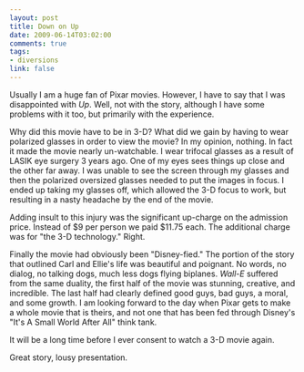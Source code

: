 ```yaml
--- 
layout: post
title: Down on Up
date: 2009-06-14T03:02:00
comments: true
tags:
- diversions
link: false
---
```

Usually I am a huge fan of Pixar movies. However, I have to say that I was disappointed with <em>Up</em>. Well, not with the story, although I have some problems with it too, but primarily with the experience.

Why did this movie have to be in 3-D? What did we gain by having to wear polarized glasses in order to view the movie? In my opinion, nothing. In fact it made the movie nearly un-watchable. I wear trifocal glasses as a result of LASIK eye surgery 3 years ago. One of my eyes sees things up close and the other far away. I was unable to see the screen through my glasses and then the polarized oversized glasses needed to put the images in focus. I ended up taking my glasses off, which allowed the 3-D focus to work, but resulting in a nasty headache by the end of the movie.

Adding insult to this injury was the significant up-charge on the admission price. Instead of $9 per person we paid $11.75 each. The additional charge was for "the 3-D technology." Right.

Finally the movie had obviously been "Disney-fied." The portion of the story that outlined Carl and Ellie's life was beautiful and poignant. No words, no dialog, no talking dogs, much less dogs flying biplanes. <em>Wall-E</em> suffered from the same duality, the first half of the movie was stunning, creative, and incredible. The last half had clearly defined good guys, bad guys, a moral, and some growth. I am looking forward to the day when Pixar gets to make a whole movie that is theirs, and not one that has been fed through Disney's "It's A Small World After All" think tank.

It will be a long time before I ever consent to watch a 3-D movie again.

Great story, lousy presentation.
